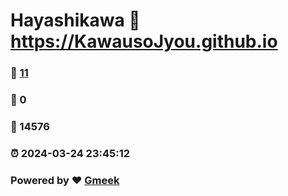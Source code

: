 # Hayashikawa :link: https://KawausoJyou.github.io 
### :page_facing_up: [11](https://KawausoJyou.github.io/tag.html) 
### :speech_balloon: 0 
### :hibiscus: 14576 
### :alarm_clock: 2024-03-24 23:45:12 
### Powered by :heart: [Gmeek](https://github.com/Meekdai/Gmeek)
